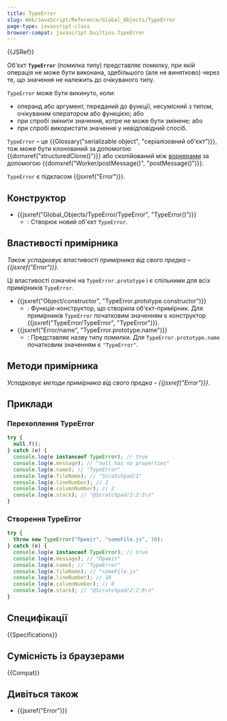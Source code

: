 ```yaml
---
title: TypeError
slug: Web/JavaScript/Reference/Global_Objects/TypeError
page-type: javascript-class
browser-compat: javascript.builtins.TypeError
---
```


{{JSRef}}

Об'єкт **`TypeError`** (помилка типу) представляє помилку, при якій операція не може бути виконана, здебільшого (але не винятково) через те, що значення не належить до очікуваного типу.

`TypeError` може бути викинуто, коли:

- операнд або аргумент, переданий до функції, несумісний з типом, очікуваним оператором або функцією; або
- при спробі змінити значення, котре не може бути змінене; або
- при спробі використати значення у невідповідний спосіб.

`TypeError` – це {{Glossary("serializable object", "серіалізовний об'єкт")}}, тож може бути клонований за допомогою {{domxref("structuredClone()")}} або скопійований між [воркерами](/uk/docs/Web/API/Worker) за допомогою {{domxref("Worker/postMessage()", "postMessage()")}}.

`TypeError` є підкласом {{jsxref("Error")}}.

## Конструктор

- {{jsxref("Global_Objects/TypeError/TypeError", "TypeError()")}}
  - : Створює новий об'єкт `TypeError`.

## Властивості примірника

_Також успадковує властивості примірника від свого предка – {{jsxref("Error")}}._

Ці властивості означені на `TypeError.prototype` і є спільними для всіх примірників `TypeError`.

- {{jsxref("Object/constructor", "TypeError.prototype.constructor")}}
  - : Функція-конструктор, що створила об'єкт-примірник. Для примірників `TypeError` початковим значенням є конструктор {{jsxref("TypeError/TypeError", "TypeError")}}.
- {{jsxref("Error/name", "TypeError.prototype.name")}}
  - : Представляє назву типу помилки. Для `TypeError.prototype.name` початковим значенням є `"TypeError"`.

## Методи примірника

_Успадковує методи примірника від свого предка – {{jsxref("Error")}}_.

## Приклади

### Перехоплення TypeError

```js
try {
  null.f();
} catch (e) {
  console.log(e instanceof TypeError); // true
  console.log(e.message); // "null has no properties"
  console.log(e.name); // "TypeError"
  console.log(e.fileName); // "Scratchpad/1"
  console.log(e.lineNumber); // 2
  console.log(e.columnNumber); // 2
  console.log(e.stack); // "@Scratchpad/2:2:3\n"
}
```

### Створення TypeError

```js
try {
  throw new TypeError("Привіт", "someFile.js", 10);
} catch (e) {
  console.log(e instanceof TypeError); // true
  console.log(e.message); // "Привіт"
  console.log(e.name); // "TypeError"
  console.log(e.fileName); // "someFile.js"
  console.log(e.lineNumber); // 10
  console.log(e.columnNumber); // 0
  console.log(e.stack); // "@Scratchpad/2:2:9\n"
}
```

## Специфікації

{{Specifications}}

## Сумісність із браузерами

{{Compat}}

## Дивіться також

- {{jsxref("Error")}}

